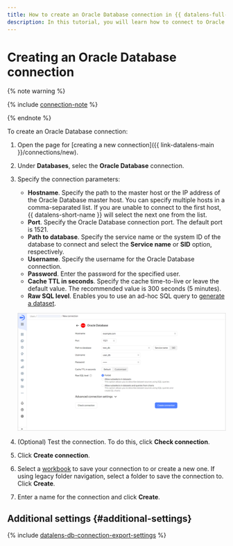 ```yaml
---
title: How to create an Oracle Database connection in {{ datalens-full-name }}
description: In this tutorial, you will learn how to connect to Oracle Database in {{ datalens-full-name }}.
---
```


# Creating an Oracle Database connection


{% note warning %}

{% include [connection-note](../../../_includes/datalens/datalens-connection-note.md) %}

{% endnote %}


To create an Oracle Database connection:

1. Open the page for [creating a new connection]({{ link-datalens-main }}/connections/new).
1. Under **Databases**, selec the **Oracle Database** connection.
1. Specify the connection parameters:

   * **Hostname**. Specify the path to the master host or the IP address of the Oracle Database master host. You can specify multiple hosts in a comma-separated list. If you are unable to connect to the first host, {{ datalens-short-name }} will select the next one from the list.
   * **Port**. Specify the Oracle Database connection port. The default port is 1521.
   * **Path to database**. Specify the service name or the system ID of the database to connect and select the **Service name** or **SID** option, respectively.
   * **Username**. Specify the username for the Oracle Database connection.
   * **Password**. Enter the password for the specified user.
   * **Cache TTL in seconds**. Specify the cache time-to-live or leave the default value. The recommended value is 300 seconds (5 minutes).
   * **Raw SQL level**. Enables you to use an ad-hoc SQL query to [generate a dataset](../../dataset/settings.md#sql-request-in-datatset).

   ![image](../../../_assets/datalens/operations/connection/connection-oracle.png)

1. (Optional) Test the connection. To do this, click **Check connection**.
1. Click **Create connection**.


1. Select a [workbook](../../workbooks-collections/index.md) to save your connection to or create a new one. If using legacy folder navigation, select a folder to save the connection to. Click **Create**.


1. Enter a name for the connection and click **Create**.

## Additional settings {#additional-settings}

{% include [datalens-db-connection-export-settings](../../../_includes/datalens/operations/datalens-db-connection-export-settings.md) %}

